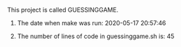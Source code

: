 This project is called  GUESSINGGAME.

1. The date when make was run:
2020-05-17 20:57:46

2. The number of lines of code in guessinggame.sh is:
45
